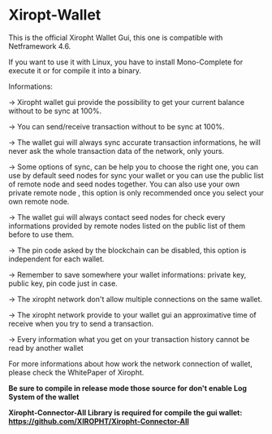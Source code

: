 # Xiropt-Wallet

This is the official Xiropht Wallet Gui, this one is compatible with Netframework 4.6. 

If you want to use it with Linux, you have to install Mono-Complete for execute it or for compile it into a binary.

Informations:

-> Xiropht wallet gui provide the possibility to get your current balance without to be sync at 100%.

-> You can send/receive transaction without to be sync at 100%.

-> The wallet gui will always sync accurate transaction informations, he will never ask the whole transaction data of the network, only yours.

-> Some options of sync, can be help you to choose the right one, you can use by default seed nodes for sync your wallet or you can use the public list of remote node and seed nodes together. You can also use your own private remote node , this option is only recommended once you select your own remote node. 

-> The wallet gui will always contact seed nodes for check every informations provided by remote nodes listed on the public list of them before to use them.

-> The pin code asked by the blockchain can be disabled, this option is independent for each wallet.

-> Remember to save somewhere your wallet informations: private key, public key, pin code just in case.

-> The xiropht network don't allow multiple connections on the same wallet. 

-> The xiropht network provide to your wallet gui an approximative time of receive when you try to send a transaction.

-> Every information what you get on your transaction history cannot be read by another wallet

For more informations about how work the network connection of wallet, please check the WhitePaper of Xiropht.

**Be sure to compile in release mode those source for don't enable Log System of the wallet**

**Xiropht-Connector-All Library is required for compile the gui wallet: https://github.com/XIROPHT/Xiropht-Connector-All**
